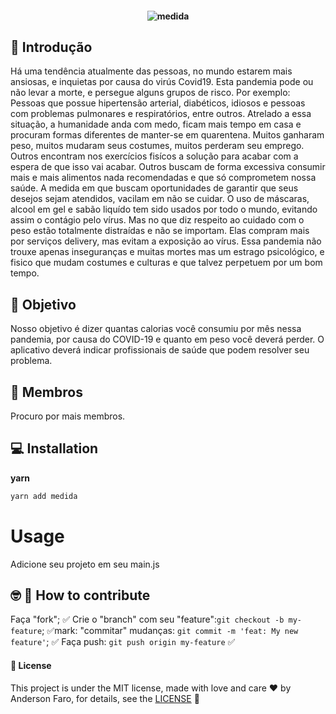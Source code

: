 
<h4 align="center">

![medida](https://user-images.githubusercontent.com/3237047/86923542-914d1780-c104-11ea-8409-6a0c1ce16912.png)

</h4>

## :rocket: Introdução
<p align="justifier">
   Há uma tendência atualmente das pessoas, no mundo estarem mais ansiosas, e inquietas por causa do virús Covid19. Esta pandemia pode ou não levar a morte, e persegue alguns grupos de risco. Por exemplo: Pessoas que possue hipertensão arterial, diabéticos, idiosos e pessoas com problemas pulmonares e respiratórios, entre outros. Atrelado a essa situação, a humanidade anda com medo, ficam mais tempo em casa e procuram formas diferentes de manter-se em quarentena. Muitos ganharam peso, muitos mudaram seus costumes, muitos perderam seu emprego. Outros encontram nos exercícios fisícos a solução  para acabar com a espera de que isso vai acabar. Outros buscam de forma excessiva consumir mais e mais alimentos nada recomendadas e que só comprometem nossa saúde.
A medida em que buscam oportunidades de garantir que seus desejos sejam atendidos, vacilam em não se cuidar. O uso de máscaras, alcool em gel e sabão liquído tem sido usados por todo o mundo, evitando assim o contágio pelo vírus. Mas no que diz respeito ao cuidado com o peso estão totalmente distraídas e não se importam. Elas compram mais por serviços delivery, mas evitam a exposição ao vírus. Essa pandemia não trouxe apenas inseguranças e muitas mortes mas um estrago psicológico, e fisico que mudam costumes e culturas e que talvez perpetuem por um bom tempo.

</p>



## :rocket: Objetivo

<p align="justifier"> Nosso objetivo é dizer quantas calorias você consumiu por mês nessa pandemia, por causa do COVID-19 e quanto em peso você deverá perder. O aplicativo deverá indicar profissionais de saúde que podem resolver seu problema.</p>

## :rocket: Membros
<p align="justifier"> Procuro por mais membros.</p>


## :computer: Installation
**yarn**

```bash
yarn add medida
```

# Usage
Adicione seu projeto  em seu main.js

## :nerd_face: :rocket: How to contribute

Faça "fork"; :white_check_mark:
Crie o "branch" com seu "feature":`git checkout -b my-feature`; :white_check_mark:mark:
"commitar" mudanças: `git commit -m 'feat: My new feature'`; :white_check_mark:
Faça push: `git push origin my-feature` :white_check_mark:


#### :page_facing_up: License
This project is under the MIT license, made with love and care :hearts: by Anderson Faro, for details, see the [LICENSE](LICENSE.md) 👋























